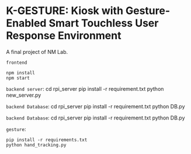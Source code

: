 # K-GESTURE: Kiosk with Gesture-Enabled Smart Touchless User Response Environment

A final project of NM Lab.

`frontend`

```
npm install
npm start
```

`backend server`:
cd rpi_server
pip install -r requirement.txt
python new_server.py


`backend Database`:
cd rpi_server
pip install -r requirement.txt
python DB.py


`backend Database`:
cd rpi_server
pip install -r requirement.txt
python DB.py


`gesture`:
```
pip install -r requirements.txt
python hand_tracking.py
```
